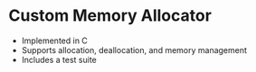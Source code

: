 # Custom Memory Allocator
- Implemented in C
- Supports allocation, deallocation, and memory management
- Includes a test suite

